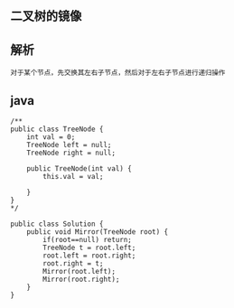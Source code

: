 ## 二叉树的镜像

## 解析

    对于某个节点，先交换其左右子节点，然后对于左右子节点进行递归操作
    
## java

    /** 
    public class TreeNode { 
        int val = 0; 
        TreeNode left = null; 
        TreeNode right = null; 
     
        public TreeNode(int val) { 
            this.val = val; 
     
        } 
    } 
    */  
    
    public class Solution {  
        public void Mirror(TreeNode root) {  
            if(root==null) return;    
            TreeNode t = root.left;    
            root.left = root.right;    
            root.right = t;    
            Mirror(root.left);    
            Mirror(root.right);    
        }          
    }  